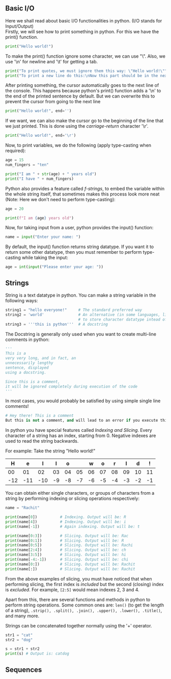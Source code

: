 ## Basic I/O

Here we shall read about basic I/O functionalities in python. (I/O stands for Input/Output)\
Firstly, we will see how to print something in python. For this we have the print() function.

```python
print("Hello world!")
```

To make the print() function ignore some character, we can use "\\". Also, we use '\n' for newline and '\t' for getting a tab.

```python
print("To print quotes, we must ignore them this way: \"Hello world!\"")
print("To print a new line do this:\nNow this part should be in the next line")
```

After printing something, the cursor automatically goes to the next line of the console. This happens because python's print() function adds a '\n' to the end of the printed sentence by default. But we can overwrite this to prevent the cursor from going to the next line

```python
print("Hello world!", end='')
```

If we want, we can also make the cursor go to the beginning of the line that we just printed. This is done using the *carriage-return* character '\r'.

```python
print("Hello world!", end='\r')
```

Now, to print variables, we do the following (apply type-casting when required):

```py
age = 15
num_fingers = "ten"

print("I am " + str(age) + " years old")
print("I have " + num_fingers)
```

Python also provides a feature called *f-strings*, to embed the variable within the whole string itself, that sometimes makes this process look more neat (Note: Here we don't need to perform type-casting):

```py
age = 20

print(f"I am {age} years old")
```

Now, for taking input from a user, python provides the input() function:

```py
name = input("Enter your name: ")
```

By default, the input() function returns string datatype. If you want it to return some other datatype, then you must remember to perform type-casting while taking the input:

```py
age = int(input("Please enter your age: "))
```

## Strings

String is a text datatype in python. You can make a string variable in the following ways:

```py
string1 = "hello everyone!"     # The standard preferred way
string2 = 'world'               # An alternative (in some languages, like C, this way is used
                                # to store character datatype intead of strings)
string3 = '''this is python'''  # A docstring
```

The Docstring is generally only used when you want to create multi-line comments in python:

```py
'''
This is a
very very long, and in fact, an
unnecessarily lengthy
sentence, displayed
using a docstring.

Since this is a comment,
it will be ignored completely during execution of the code
'''
```

In most cases, you would probably be satisfied by using simple single line comments!

```py
# Hey there! This is a comment
But this is not a comment, and will lead to an error if you execute this line!
```

In python you have special features called *Indexing and Slicing*. Every character of a string has an index, starting from 0. Negative indexes are used to read the string backwards.

For example: Take the string "Hello world!"

| H | e | l | l | o |   | w | o | r | l | d | ! |
|---|---|---|---|---|---|---|---|---|---|---|---|
| 00 | 01 | 02 | 03 | 04 | 05 | 06 | 07 | 08 | 09 | 10 | 11 |
|-12|-11|-10|-9|-8|-7|-6|-5|-4|-3|-2|-1|

You can obtain either single characters, or groups of characters from a string by performing indexing or slicing operations respectively:

```py
name = "Rachit"

print(name[0])          # Indexing. Output will be: R
print(name[4])          # Indexing. Output will be: i
print(name[-1])         # Again indexing. Output will be: t

print(name[0:3])        # Slicing. Output will be: Rac
print(name[0:1])        # Slicing. Output will be: R
print(name[0:5])        # Slicing. Output will be: Rachi
print(name[2:4])        # Slicing. Output will be: ch
print(name[3:5])        # Slicing. Output will be: hi
print(name[-4:-1])      # Slicing. Output will be: chi
print(name[0:])         # Slicing. Output will be: Rachit
print(name[:])          # Slicing. Output will be: Rachit
```

From the above examples of slicing, you must have noticed that when performing slicing, the first index is *included* but the second (closing) index is *excluded*. For example, ```[2:5]``` would mean indexes 2, 3 and 4.

Apart from this, there are several functions and methods in python to perform string operations. Some common ones are: ```len()``` (to get the length of a string), ```.strip(), .split(), .join(), .upper(), .lower(), .title()```, and many more.

Strings can be concatenated together normally using the '+' operator.

```py
str1 = "cat"
str2 = "dog"

s = str1 + str2
print(s) # Output is: catdog
```

## Sequences
